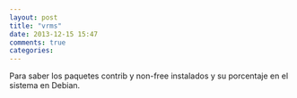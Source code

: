 ```yaml
---
layout: post
title: "vrms"
date: 2013-12-15 15:47
comments: true
categories: 
---
```

Para saber los paquetes contrib y non-free instalados y su porcentaje en el sistema en Debian.

